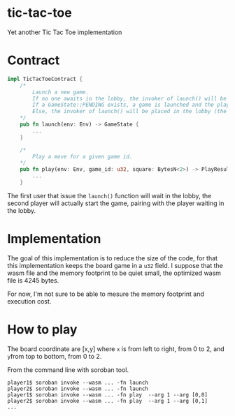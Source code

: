 # tic-tac-toe

Yet another Tic Tac Toe implementation

# Contract

```rust
impl TicTacToeContract {
    /*
        Launch a new game.
        If no one awaits in the lobby, the invoker of launch() will be placed in the lobby (the method return GameState::PENDING)
        If a GameState::PENDING exists, a game is launched and the play() function can be called the with game_id returned in GameState::RUNNING(game_id).
        Else, the invoker of launch() will be placed in the lobby (the function returns GameState::PENDING)
    */
    pub fn launch(env: Env) -> GameState {
        ...
    }

    /*
        Play a move for a given game id.
    */
    pub fn play(env: Env, game_id: u32, square: BytesN<2>) -> PlayResult {
        ...
    }
```

The first user that issue the `launch()` function will wait in the lobby, the second player will actually start the game, pairing with the player waiting in the lobby.

# Implementation

The goal of this implementation is to reduce the size of the code, for that this implementation keeps the board game in a `u32` field. I suppose that the wasm file and the memory footprint to be quiet small, the optimized wasm file is 4245 bytes.

For now, I'm not sure to be able to mesure the memory footprint and execution cost.

# How to play

The board coordinate are [x,y] where `x` is from left to right, from 0 to 2, and `y`from top to bottom, from 0 to 2.

From the command line with soroban tool.


```
player1$ soroban invoke --wasm ... -fn launch
player2$ soroban invoke --wasm ... -fn launch
player1$ soroban invoke --wasm ... -fn play  --arg 1 --arg [0,0]  
player2$ soroban invoke --wasm ... -fn play  --arg 1 --arg [0,1] 
...
```

